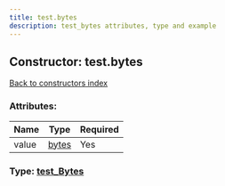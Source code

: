 ```yaml
---
title: test.bytes
description: test_bytes attributes, type and example
---
```

## Constructor: test.bytes  
[Back to constructors index](index.md)



### Attributes:

| Name     |    Type       | Required |
|----------|---------------|----------|
|value|[bytes](../types/bytes.md) | Yes|



### Type: [test\_Bytes](../types/test_Bytes.md)


